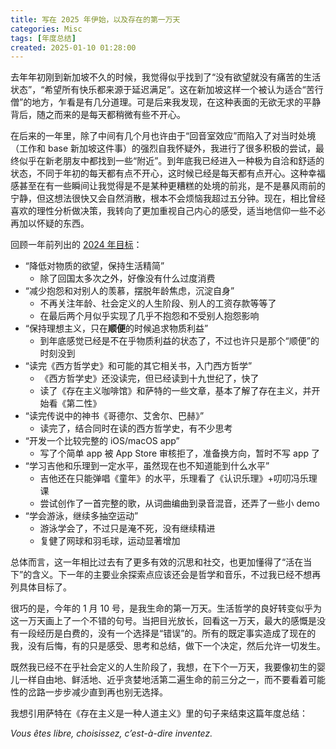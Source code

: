 ```yaml
---
title: 写在 2025 年伊始，以及存在的第一万天
categories: Misc
tags: [年度总结]
created: 2025-01-10 01:28:00
---
```


去年年初刚到新加坡不久的时候，我觉得似乎找到了“没有欲望就没有痛苦的生活状态”，“希望所有快乐都来源于延迟满足”。这在新加坡这样一个被认为适合“苦行僧”的地方，乍看是有几分道理。可是后来我发现，在这种表面的无欲无求的平静背后，随之而来的是每天都稍微有些不开心。

在后来的一年里，除了中间有几个月也许由于“回音室效应”而陷入了对当时处境（工作和 base 新加坡这件事）的强烈自我怀疑外，我进行了很多积极的尝试，最终似乎在新老朋友中都找到一些“附近”。到年底我已经进入一种极为自洽和舒适的状态，不同于年初的每天都有点不开心，这时候已经是每天都有点开心。这种幸福感甚至在有一些瞬间让我觉得是不是某种更糟糕的处境的前兆，是不是暴风雨前的宁静，但这想法很快又会自然消散，根本不会烦恼我超过五分钟。现在，相比曾经喜欢的理性分析做决策，我转向了更加重视自己内心的感受，适当地信仰一些不必再加以怀疑的东西。

回顾一年前列出的 [2024 年目标](/posts/2024-01-01-2023-review.md#2024-年做什么)：

- “降低对物质的欲望，保持生活精简”
    - 除了回国太多次之外，好像没有什么过度消费
- “减少抱怨和对别人的羡慕，摆脱年龄焦虑，沉淀自身”
    - 不再关注年龄、社会定义的人生阶段、别人的工资存款等等了
    - 在最后两个月似乎实现了几乎不抱怨和不受别人抱怨影响
- “保持理想主义，只在**顺便**的时候追求物质利益”
    - 到年底感觉已经是不在乎物质利益的状态了，不过也许只是那个“顺便”的时刻没到
- “读完《西方哲学史》和可能的其它相关书，入门西方哲学”
    - 《西方哲学史》还没读完，但已经读到十九世纪了，快了
    - 读了《存在主义咖啡馆》和萨特的一些文章，基本了解了存在主义，并开始看《第二性》
- “读完传说中的神书《哥德尔、艾舍尔、巴赫》”
    - 读完了，结合同时在读的西方哲学史，有不少思考
- “开发一个比较完整的 iOS/macOS app”
    - 写了个简单 app 被 App Store 审核拒了，准备换方向，暂时不写 app 了
- “学习吉他和乐理到一定水平，虽然现在也不知道能到什么水平”
    - 吉他还在只能弹唱《童年》的水平，乐理看了《认识乐理》+叨叨冯乐理课
    - 尝试创作了一首完整的歌，从词曲编曲到录音混音，还弄了一些小 demo
- “学会游泳，继续多抽空运动”
    - 游泳学会了，不过只是淹不死，没有继续精进
    - 复健了网球和羽毛球，运动显著增加

总体而言，这一年相比过去有了更多有效的沉思和社交，也更加懂得了“活在当下”的含义。下一年的主要业余探索点应该还会是哲学和音乐，不过我已经不想再列具体目标了。

很巧的是，今年的 1 月 10 号，是我生命的第一万天。生活哲学的良好转变似乎为这一万天画上了一个不错的句号。当把目光放长，回看这一万天，最大的感慨是没有一段经历是白费的，没有一个选择是“错误”的。所有的既定事实造成了现在的我，没有后悔，有的只是感受、思考和总结，做下一个决定，然后允许一切发生。

既然我已经不在乎社会定义的人生阶段了，我想，在下个一万天，我要像初生的婴儿一样自由地、鲜活地、近乎贪婪地活第二遍生命的前三分之一，而不要看着可能性的岔路一步步减少直到再也别无选择。

我想引用萨特在《存在主义是一种人道主义》里的句子来结束这篇年度总结：

*Vous êtes libre, choisissez, c’est-à-dire inventez.*
